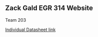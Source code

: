 ## Zack Gald EGR 314 Website

Team 203

<a href="Individualdatasheet.md">Individual Datasheet link</a>

